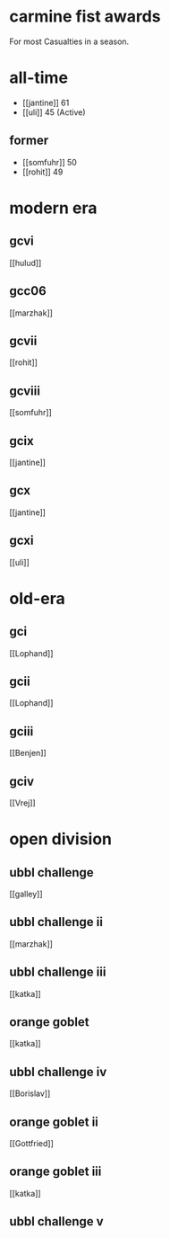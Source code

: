 # carmine fist awards

For most Casualties in a season.

# all-time

* [[jantine]] 61
* [[uli]] 45 (Active)


## former

* [[somfuhr]] 50
* [[rohit]] 49

# modern era

## gcvi

[[hulud]]

## gcc06

[[marzhak]]

## gcvii

[[rohit]]

## gcviii

[[somfuhr]]

## gcix

[[jantine]]

## gcx

[[jantine]]

## gcxi

[[uli]]

# old-era

## gci

[[Lophand]]

## gcii

[[Lophand]]

## gciii

[[Benjen]]

## gciv

[[Vrej]]

# open division

## ubbl challenge

[[galley]]

## ubbl challenge ii

[[marzhak]]

## ubbl challenge iii

[[katka]]

## orange goblet

[[katka]]

## ubbl challenge iv

[[Borislav]]

## orange goblet ii

[[Gottfried]]

## orange goblet iii

[[katka]]

## ubbl challenge v


